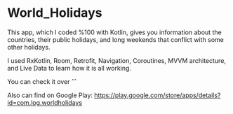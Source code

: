 # World_Holidays

This app, which I coded %100 with Kotlin, gives you information about the countries, their public holidays, and long weekends that conflict with some other holidays. 

I used RxKotlin, Room, Retrofit, Navigation, Coroutines, MVVM architecture, and Live Data to learn how it is all working.

You can check it over ˆˆ

Also can find on Google Play: https://play.google.com/store/apps/details?id=com.log.worldholidays
